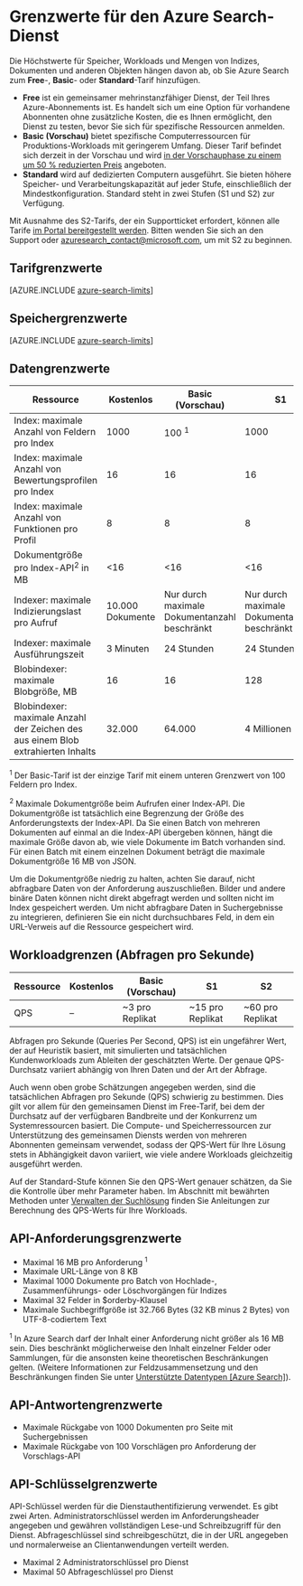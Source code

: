 <properties
	pageTitle="Grenzwerte für den Azure Search-Dienst | Microsoft Azure | Gehosteter Cloudsuchdienst"
	description="Grenzwerte für den Dienst, die bei der Kapazitätsplanung verwendet werden, sowie Höchstwerte für Anforderungen und Antworten für Azure Search."
	services="search"
	documentationCenter=""
	authors="HeidiSteen"
	manager="mblythe"
	editor=""
    tags="azure-portal"/>

<tags
	ms.service="search"
	ms.devlang="NA"
	ms.workload="search"
	ms.topic="article"
	ms.tgt_pltfrm="na"
	ms.date="05/25/2016"
	ms.author="heidist"/>

# Grenzwerte für den Azure Search-Dienst

Die Höchstwerte für Speicher, Workloads und Mengen von Indizes, Dokumenten und anderen Objekten hängen davon ab, ob Sie Azure Search zum **Free**-, **Basic**- oder **Standard**-Tarif hinzufügen.

- **Free** ist ein gemeinsamer mehrinstanzfähiger Dienst, der Teil Ihres Azure-Abonnements ist. Es handelt sich um eine Option für vorhandene Abonnenten ohne zusätzliche Kosten, die es Ihnen ermöglicht, den Dienst zu testen, bevor Sie sich für spezifische Ressourcen anmelden. 
- **Basic (Vorschau)** bietet spezifische Computerressourcen für Produktions-Workloads mit geringerem Umfang. Dieser Tarif befindet sich derzeit in der Vorschau und wird [in der Vorschauphase zu einem um 50 % reduzierten Preis](https://azure.microsoft.com/pricing/details/search/) angeboten.
- **Standard** wird auf dedizierten Computern ausgeführt. Sie bieten höhere Speicher- und Verarbeitungskapazität auf jeder Stufe, einschließlich der Mindestkonfiguration. Standard steht in zwei Stufen (S1 und S2) zur Verfügung. 

Mit Ausnahme des S2-Tarifs, der ein Supportticket erfordert, können alle Tarife [im Portal bereitgestellt werden](search-create-service-portal.md). Bitten wenden Sie sich an den Support oder azuresearch_contact@microsoft.com, um mit S2 zu beginnen.

## Tarifgrenzwerte

[AZURE.INCLUDE [azure-search-limits](../../includes/azure-search-limits-tier.md)]

## Speichergrenzwerte ##

[AZURE.INCLUDE [azure-search-limits](../../includes/azure-search-limits-storage.md)]

## Datengrenzwerte ##

Ressource|Kostenlos|Basic (Vorschau) |S1|S2
---|---|---|---|----
Index: maximale Anzahl von Feldern pro Index|1000|100 <sup>1</sup>|1000|1000
Index: maximale Anzahl von Bewertungsprofilen pro Index|16|16|16|16
Index: maximale Anzahl von Funktionen pro Profil|8|8|8|8
Dokumentgröße pro Index-API<sup>2</sup> in MB|<16|<16|<16|<16
Indexer: maximale Indizierungslast pro Aufruf|10\.000 Dokumente|Nur durch maximale Dokumentanzahl beschränkt|Nur durch maximale Dokumentanzahl beschränkt|Nur durch maximale Dokumentanzahl beschränkt
Indexer: maximale Ausführungszeit|3 Minuten|24 Stunden|24 Stunden|24 Stunden
Blobindexer: maximale Blobgröße, MB|16|16|128|256
Blobindexer: maximale Anzahl der Zeichen des aus einem Blob extrahierten Inhalts|32\.000|64\.000|4 Millionen|4 Millionen

<sup>1</sup> Der Basic-Tarif ist der einzige Tarif mit einem unteren Grenzwert von 100 Feldern pro Index.

<sup>2</sup> Maximale Dokumentgröße beim Aufrufen einer Index-API. Die Dokumentgröße ist tatsächlich eine Begrenzung der Größe des Anforderungstexts der Index-API. Da Sie einen Batch von mehreren Dokumenten auf einmal an die Index-API übergeben können, hängt die maximale Größe davon ab, wie viele Dokumente im Batch vorhanden sind. Für einen Batch mit einem einzelnen Dokument beträgt die maximale Dokumentgröße 16 MB von JSON.

Um die Dokumentgröße niedrig zu halten, achten Sie darauf, nicht abfragbare Daten von der Anforderung auszuschließen. Bilder und andere binäre Daten können nicht direkt abgefragt werden und sollten nicht im Index gespeichert werden. Um nicht abfragbare Daten in Suchergebnisse zu integrieren, definieren Sie ein nicht durchsuchbares Feld, in dem ein URL-Verweis auf die Ressource gespeichert wird.

## Workloadgrenzen (Abfragen pro Sekunde) ##

Ressource|Kostenlos|Basic (Vorschau) |S1|S2
---|---|---|---|----
QPS|–|~3 pro Replikat|~15 pro Replikat|~60 pro Replikat

Abfragen pro Sekunde (Queries Per Second, QPS) ist ein ungefährer Wert, der auf Heuristik basiert, mit simulierten und tatsächlichen Kundenworkloads zum Ableiten der geschätzten Werte. Der genaue QPS-Durchsatz variiert abhängig von Ihren Daten und der Art der Abfrage.

Auch wenn oben grobe Schätzungen angegeben werden, sind die tatsächlichen Abfragen pro Sekunde (QPS) schwierig zu bestimmen. Dies gilt vor allem für den gemeinsamen Dienst im Free-Tarif, bei dem der Durchsatz auf der verfügbaren Bandbreite und der Konkurrenz um Systemressourcen basiert. Die Compute- und Speicherressourcen zur Unterstützung des gemeinsamen Diensts werden von mehreren Abonnenten gemeinsam verwendet, sodass der QPS-Wert für Ihre Lösung stets in Abhängigkeit davon variiert, wie viele andere Workloads gleichzeitig ausgeführt werden.

Auf der Standard-Stufe können Sie den QPS-Wert genauer schätzen, da Sie die Kontrolle über mehr Parameter haben. Im Abschnitt mit bewährten Methoden unter [Verwalten der Suchlösung](search-manage.md) finden Sie Anleitungen zur Berechnung des QPS-Werts für Ihre Workloads.

## API-Anforderungsgrenzwerte

- Maximal 16 MB pro Anforderung <sup>1</sup>
- Maximale URL-Länge von 8 KB
- Maximal 1000 Dokumente pro Batch von Hochlade-, Zusammenführungs- oder Löschvorgängen für Indizes
- Maximal 32 Felder in $orderby-Klausel
- Maximale Suchbegriffgröße ist 32.766 Bytes (32 KB minus 2 Bytes) von UTF-8-codiertem Text

<sup>1</sup> In Azure Search darf der Inhalt einer Anforderung nicht größer als 16 MB sein. Dies beschränkt möglicherweise den Inhalt einzelner Felder oder Sammlungen, für die ansonsten keine theoretischen Beschränkungen gelten. (Weitere Informationen zur Feldzusammensetzung und den Beschränkungen finden Sie unter [Unterstützte Datentypen [Azure Search]](https://msdn.microsoft.com/library/azure/dn798938.aspx)).

## API-Antwortengrenzwerte

- Maximale Rückgabe von 1000 Dokumenten pro Seite mit Suchergebnissen
- Maximale Rückgabe von 100 Vorschlägen pro Anforderung der Vorschlags-API

## API-Schlüsselgrenzwerte

API-Schlüssel werden für die Dienstauthentifizierung verwendet. Es gibt zwei Arten. Administratorschlüssel werden im Anforderungsheader angegeben und gewähren vollständigen Lese-und Schreibzugriff für den Dienst. Abfrageschlüssel sind schreibgeschützt, die in der URL angegeben und normalerweise an Clientanwendungen verteilt werden.

- Maximal 2 Administratorschlüssel pro Dienst
- Maximal 50 Abfrageschlüssel pro Dienst

<!---HONumber=AcomDC_0601_2016-->